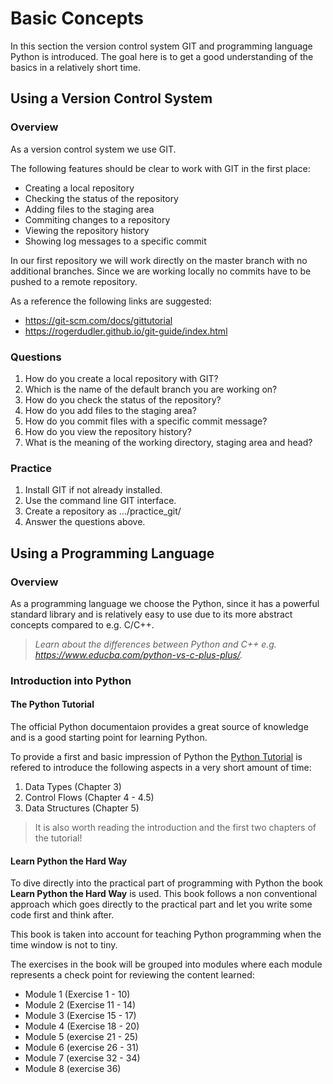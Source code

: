 # Basic Concepts

In this section the version control system GIT and programming language Python is introduced.
The goal here is to get a good understanding of the basics in a relatively short time.

## Using a Version Control System

### Overview

As a version control system we use GIT.

The following features should be clear to work with GIT in the first place:

* Creating a local repository
* Checking the status of the repository
* Adding files to the staging area
* Commiting changes to a repository
* Viewing the repository history
* Showing log messages to a specific commit

In our first repository we will work directly on the master branch with no 
additional branches. Since we are working locally no commits have to be pushed to a remote repository.

As a reference the following links are suggested: 
* https://git-scm.com/docs/gittutorial
* https://rogerdudler.github.io/git-guide/index.html

### Questions

1. How do you create a local repository with GIT?
1. Which is the name of the default branch you are working on?
1. How do you check the status of the repository?
1. How do you add files to the staging area?
1. How do you commit files with a specific commit message?
1. How do you view the repository history?
1. What is the meaning of the working directory, staging area and head?

### Practice

1. Install GIT if not already installed.
2. Use the command line GIT interface.
3. Create a repository as .../practice_git/
4. Answer the questions above.

## Using a Programming Language

### Overview

As a programming language we choose the Python, since it has a powerful standard library and is relatively easy to use due to its more abstract concepts compared to e.g. C/C++.

> _Learn about the differences between Python and C++ e.g. https://www.educba.com/python-vs-c-plus-plus/._

### Introduction into Python

#### The Python Tutorial

The official Python documentaion provides a great source of knowledge and is a good starting point for learning Python.

To provide a first and basic impression of Python the [Python Tutorial](https://docs.python.org/3/tutorial/index.html) is refered to introduce the following aspects in a very short amount of time:

1. Data Types (Chapter 3)
2. Control Flows (Chapter 4 - 4.5)
3. Data Structures (Chapter 5)

> It is also worth reading the introduction and the first two chapters of the tutorial!  

#### Learn Python the Hard Way

To dive directly into the practical part of programming with Python the book __Learn Python the Hard Way__ is used. This book follows a non conventional approach which goes directly to the practical part and let you write some code first and think after.  

This book is taken into account for teaching Python programming when the time window is not to tiny.

The exercises in the book will be grouped into modules where each module represents a check point for reviewing the content learned:

* Module 1 (Exercise 1 - 10)
* Module 2 (Exercise 11 - 14)
* Module 3 (Exercise 15 - 17)
* Module 4 (Exercise 18 - 20)
* Module 5 (exercise 21 - 25)
* Module 6 (exercise 26 - 31)
* Module 7 (exercise 32 - 34)
* Module 8 (exercise 36)
